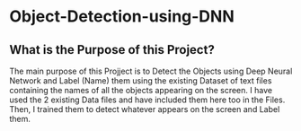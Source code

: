 # Object-Detection-using-DNN

## What is the Purpose of this Project?
The main purpose of this Projject is to Detect the Objects using Deep Neural Network and Label (Name) them using the existing Dataset of text files containing the names of all the   objects appearing on the screen. I have used the 2 existing Data files and have included them here too in the Files. Then, I trained them to detect whatever appears on the screen and Label them. 
